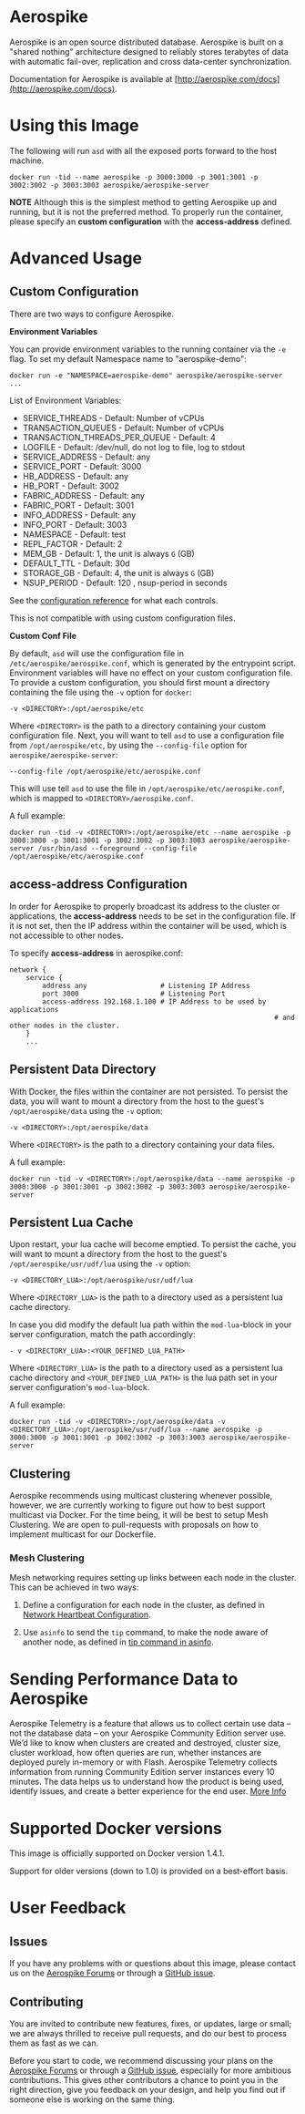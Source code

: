 # Aerospike 

Aerospike is an open source distributed database. Aerospike is built on a 
"shared nothing" architecture designed to reliably stores terabytes of data 
with automatic fail-over, replication and cross data-center synchronization.

Documentation for Aerospike is available at [http://aerospike.com/docs](http://aerospike.com/docs).

# Using this Image

The following will run `asd` with all the exposed ports forward to the host machine.

	docker run -tid --name aerospike -p 3000:3000 -p 3001:3001 -p 3002:3002 -p 3003:3003 aerospike/aerospike-server
	
**NOTE** Although this is the simplest method to getting Aerospike up and running, but it is not the preferred method. To properly run the container, please specify an **custom configuration** with the **access-address** defined.



# Advanced Usage 

## Custom Configuration

There are two ways to configure Aerospike.

**Environment Variables**

You can provide environment variables to the running container via the `-e` flag. To set my default Namespace name to "aerospike-demo":

    docker run -e "NAMESPACE=aerospike-demo" aerospike/aerospike-server ...

List of Environment Variables:

  * SERVICE_THREADS - Default: Number of vCPUs
  * TRANSACTION_QUEUES - Default: Number of vCPUs
  * TRANSACTION_THREADS_PER_QUEUE - Default: 4
  * LOGFILE - Default: /dev/null, do not log to file, log to stdout
  * SERVICE_ADDRESS - Default: any
  * SERVICE_PORT - Default: 3000
  * HB_ADDRESS - Default: any
  * HB_PORT - Default: 3002
  * FABRIC_ADDRESS - Default: any
  * FABRIC_PORT - Default: 3001
  * INFO_ADDRESS - Default: any
  * INFO_PORT - Default: 3003
  * NAMESPACE - Default: test
  * REPL_FACTOR - Default: 2
  * MEM_GB - Default: 1, the unit is always `G` (GB)
  * DEFAULT_TTL - Default: 30d
  * STORAGE_GB - Default: 4, the unit is always `G` (GB)
  * NSUP_PERIOD - Default: 120 , nsup-period in seconds 

See the [configuration reference](https://www.aerospike.com/docs/reference/configuration/index.html) for what each controls.

This is not compatible with using custom configuration files.

**Custom Conf File**


By default, `asd` will use the configuration file in `/etc/aerospike/aerospike.conf`, which is generated by the entrypoint script. Environment variables will have no effect on your custom configuration file. To provide a custom configuration, you should first mount a directory containing the file using the `-v` option for `docker`:

	-v <DIRECTORY>:/opt/aerospike/etc

Where `<DIRECTORY>` is the path to a directory containing your custom configuration file. Next, you will want to tell `asd` to use a configuration file from `/opt/aerospike/etc`, by using the `--config-file` option for `aerospike/aerospike-server`:
 
	--config-file /opt/aerospike/etc/aerospike.conf

This will use tell `asd` to use the file in `/opt/aerospike/etc/aerospike.conf`, which is mapped to `<DIRECTORY>/aerospike.conf`.

A full example:

	docker run -tid -v <DIRECTORY>:/opt/aerospike/etc --name aerospike -p 3000:3000 -p 3001:3001 -p 3002:3002 -p 3003:3003 aerospike/aerospike-server /usr/bin/asd --foreground --config-file /opt/aerospike/etc/aerospike.conf

## access-address Configuration

In order for Aerospike to properly broadcast its address to the cluster or applications, the **access-address** needs to be set in the configuration file. If it is not set, then the IP address within the container will be used, which is not accessible to other nodes.

To specify **access-address** in aerospike.conf:

	network {
		service {
			address any                  # Listening IP Address
			port 3000                    # Listening Port
			access-address 192.168.1.100 # IP Address to be used by applications
																	 # and other nodes in the cluster.
		}
		...


## Persistent Data Directory

With Docker, the files within the container are not persisted. To persist the data, you will want to mount a directory from the host to the guest's `/opt/aerospike/data` using the `-v` option:

	-v <DIRECTORY>:/opt/aerospike/data

Where `<DIRECTORY>` is the path to a directory containing your data files.

A full example:

	docker run -tid -v <DIRECTORY>:/opt/aerospike/data --name aerospike -p 3000:3000 -p 3001:3001 -p 3002:3002 -p 3003:3003 aerospike/aerospike-server

## Persistent Lua Cache

Upon restart, your lua cache will become emptied. To persist the cache, you will want to mount a directory from the host to the guest's `/opt/aerospike/usr/udf/lua` using the `-v` option:

	-v <DIRECTORY_LUA>:/opt/aerospike/usr/udf/lua
	
Where `<DIRECTORY_LUA>` is the path to a directory used as a persistent lua cache directory.

In case you did modify the default lua path within the `mod-lua`-block in your server configuration, match the path accordingly:

	- v <DIRECTORY_LUA>:<YOUR_DEFINED_LUA_PATH>
	
Where `<DIRECTORY_LUA>` is the path to a directory used as a persistent lua cache directory and `<YOUR_DEFINED_LUA_PATH>` is the lua path set in your server configuration's `mod-lua`-block.

A full example:

	docker run -tid -v <DIRECTORY>:/opt/aerospike/data -v <DIRECTORY_LUA>:/opt/aerospike/usr/udf/lua --name aerospike -p 3000:3000 -p 3001:3001 -p 3002:3002 -p 3003:3003 aerospike/aerospike-server


## Clustering

Aerospike recommends using multicast clustering whenever possible, however, we are currently working to figure out how to best support multicast via Docker. For the time being, it will be best to setup Mesh Clustering. We are open to pull-requests with proposals on how to implement multicast for our Dockerfile.

### Mesh Clustering

Mesh networking requires setting up links between each node in the cluster. This can be achieved in two ways:

1. Define a configuration for each node in the cluster, as defined in [Network Heartbeat Configuration](http://www.aerospike.com/docs/operations/configure/network/heartbeat/#mesh-unicast-heartbeat).

2. Use `asinfo` to send the `tip` command, to make the node aware of another node, as defined in [tip command in asinfo](http://www.aerospike.com/docs/tools/asinfo/#tip).


# Sending Performance Data to Aerospike

Aerospike Telemetry is a feature that allows us to collect certain use data – not the database data – on your Aerospike Community Edition server use. 
We’d like to know when clusters are created and destroyed, cluster size, cluster workload, how often queries are run, whether instances are deployed purely in-memory or with Flash. 
Aerospike Telemetry collects information from running Community Edition server instances every 10 minutes. The data helps us to understand how the product is being used,
identify issues, and create a better experience for the end user. [More Info](http://www.aerospike.com/aerospike-telemetry/)



# Supported Docker versions

This image is officially supported on Docker version 1.4.1.

Support for older versions (down to 1.0) is provided on a best-effort basis.

# User Feedback

## Issues

If you have any problems with or questions about this image, please contact us on the [Aerospike Forums](discuss.aerospike.com) or through a [GitHub issue](https://github.com/aerospike/aerospike-server.docker/issues).


## Contributing

You are invited to contribute new features, fixes, or updates, large or small; we are always thrilled to receive pull requests, and do our best to process them as fast as we can.

Before you start to code, we recommend discussing your plans on the [Aerospike Forums](discuss.aerospike.com) or through a [GitHub issue](https://github.com/aerospike/aerospike-server.docker/issues), especially for more ambitious contributions. This gives other contributors a chance to point you in the right direction, give you feedback on your design, and help you find out if someone else is working on the same thing.

